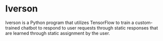 # Iverson
Iverson is a Python program that utilizes TensorFlow to train a custom-trained chatbot to respond to user requests through static responses that are learned through static assignment by the user.
